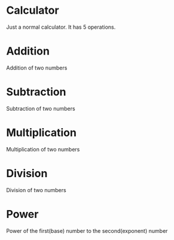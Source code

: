 # Calculator
Just a normal calculator.
It has 5 operations.
# Addition
Addition of two numbers
# Subtraction
Subtraction of two numbers
# Multiplication
Multiplication of two numbers
# Division
Division of two numbers
# Power
Power of the first(base) number to the second(exponent) number
